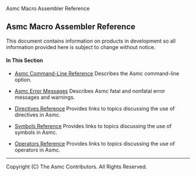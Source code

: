 Asmc Macro Assembler Reference

## Asmc Macro Assembler Reference

This document contains information on products in development so all information provided here is subject to change without notice.

#### In This Section

- [Asmc Command-Line Reference](command/readme.md)
Describes the Asmc command-line option.

- [Asmc Error Messages](error/readme.md)
Describes Asmc fatal and nonfatal error messages and warnings.

- [Directives Reference](directive/readme.md)
Provides links to topics discussing the use of directives in Asmc.

- [Symbols Reference](symbol/readme.md)
Provides links to topics discussing the use of symbols in Asmc.

- [Operators Reference](operator/readme.md)
Provides links to topics discussing the use of operators in Asmc.

* * *

Copyright (C) The Asmc Contributors. All Rights Reserved.
